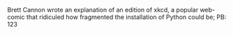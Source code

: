 Brett Cannon wrote an explanation of an edition of xkcd, a popular web-comic that ridiculed how fragmented the installation of Python could be; PB: 123
